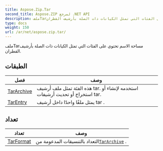 ```yaml
---
title: Aspose.Zip.Tar
second_title: Aspose.ZIP لمرجع .NET API
description: ملفTarمساحة الاسم تحتوي على الفئات التي تمثل الكيانات ذات الصلة بأرشيف القطران.
type: docs
weight: 150
url: /ar/net/aspose.zip.tar/
---
```

ملفTarمساحة الاسم تحتوي على الفئات التي تمثل الكيانات ذات الصلة بأرشيف القطران.

## الطبقات

| فصل | وصف |
| --- | --- |
| [TarArchive](./tararchive/) | هذه الفئة تمثل ملف أرشيف tar. استخدمه لإنشاء أو استخراج أو تحديث أرشيفات tar. |
| [TarEntry](./tarentry/) | يمثل ملفًا واحدًا داخل أرشيف tar . |
## تعداد

| تعداد | وصف |
| --- | --- |
| [TarFormat](./tarformat/) | التعداد بالتنسيقات المدعومة من[`TarArchive`](../aspose.zip.tar/tararchive/) . |


